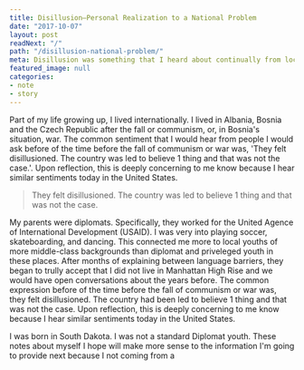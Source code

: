 ```yaml
---
title: Disillusion—Personal Realization to a National Problem
date: "2017-10-07"
layout: post
readNext: "/"
path: "/disillusion-national-problem/"
meta: Disillusion was something that I heard about continually from locals speaking about how their country collapsed in Albania, Bosnia, and the Czech Republic. Now, I sense a similar sentiment in the United States.
featured_image: null
categories:
- note
- story
---
```


Part of my life growing up, I lived internationally. I lived in Albania, Bosnia and the Czech Republic after the fall or communism, or, in Bosnia's situation, war. The common sentiment that I would hear from people I would ask before of the time before the fall of communism or war was, 'They felt disillusioned. The country was led to believe 1 thing and that was not the case.'. Upon reflection, this is deeply concerning to me know because I hear similar sentiments today in the United States.

> They felt disillusioned. The country was led to believe 1 thing and that was not the case.

My parents were diplomats. Specifically, they worked for the United Agence of International Development (USAID). I was very into playing soccer, skateboarding, and dancing. This connected me more to local youths of more middle-class backgrounds than diplomat and priveleged youth in these places. After months of explaining between language barriers, they began to trully accept that I did not live in Manhattan High Rise and we would have open conversations about the years before. The common expression before of the time before the fall of communism or war was, they felt disillusioned. The country had been led to believe 1 thing and that was not the case. Upon reflection, this is deeply concerning to me know because I hear similar sentiments today in the United States.

I was born in South Dakota. I was not a standard Diplomat youth.
These notes about myself I hope will make more sense to the information I'm going to provide next because I not coming from a
